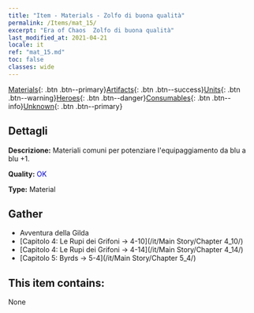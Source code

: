 ```yaml
---
title: "Item - Materials - Zolfo di buona qualità"
permalink: /Items/mat_15/
excerpt: "Era of Chaos  Zolfo di buona qualità"
last_modified_at: 2021-04-21
locale: it
ref: "mat_15.md"
toc: false
classes: wide
---
```

 [Materials](/it/Items/){: .btn .btn--primary}[Artifacts](/it/Items/Artifacts/){: .btn .btn--success}[Units](/it/Items/Units/){: .btn .btn--warning}[Heroes](/it/Items/Heroes/){: .btn .btn--danger}[Consumables](/it/Items/Consumables/){: .btn .btn--info}[Unknown](/it/Items/Unknown/){: .btn .btn--primary}

## Dettagli
 **Descrizione:** Materiali comuni per potenziare l'equipaggiamento da blu a blu +1.

 **Quality:** <span style="color: #0000CD">OK</span>

 **Type:** Material

## Gather

*    Avventura della Gilda 
*    [Capitolo 4: Le Rupi dei Grifoni -> 4-10](/it/Main Story/Chapter 4_10/) 
*    [Capitolo 4: Le Rupi dei Grifoni -> 4-14](/it/Main Story/Chapter 4_14/) 
*    [Capitolo 5: Byrds -> 5-4](/it/Main Story/Chapter 5_4/) 

## This item contains:

  None


